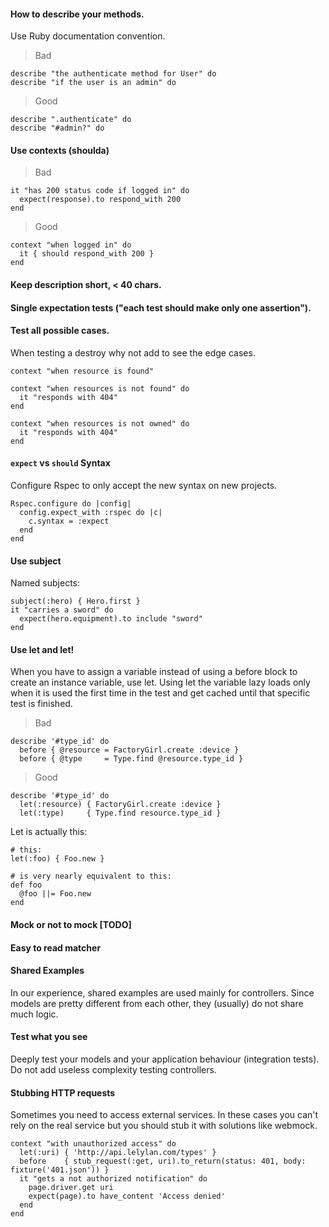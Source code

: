 #### How to describe your methods.

Use Ruby documentation convention.

> Bad
    
    describe "the authenticate method for User" do
    describe "if the user is an admin" do

> Good

    describe ".authenticate" do
    describe "#admin?" do

#### Use contexts (shoulda)

> Bad

    it "has 200 status code if logged in" do
      expect(response).to respond_with 200
    end

> Good

    context "when logged in" do
      it { should respond_with 200 }
    end

#### Keep description short, < 40 chars.

#### Single expectation tests ("each test should make only one assertion").

#### Test all possible cases.

When testing a destroy why not add to see the edge cases.

    context "when resource is found"

    context "when resources is not found" do
      it "responds with 404"
    end

    context "when resources is not owned" do
      it "responds with 404"
    end

#### `expect`  vs `should` Syntax

Configure Rspec to only accept the new syntax on new projects.

    Rspec.configure do |config|
      config.expect_with :rspec do |c|
        c.syntax = :expect
      end
    end

#### Use subject

Named subjects:
  
    subject(:hero) { Hero.first }
    it "carries a sword" do
      expect(hero.equipment).to include "sword"
    end

#### Use let and let!

When you have to assign a variable instead of using a before block to create an instance variable, use let. Using let the variable lazy loads only when it is used the first time in the test and get cached until that specific test is finished.

> Bad

    describe '#type_id' do
      before { @resource = FactoryGirl.create :device }
      before { @type     = Type.find @resource.type_id }

> Good

    describe '#type_id' do
      let(:resource) { FactoryGirl.create :device }
      let(:type)     { Type.find resource.type_id }

Let is actually this:

    # this:
    let(:foo) { Foo.new }

    # is very nearly equivalent to this:
    def foo
      @foo ||= Foo.new
    end

#### Mock or not to mock [TODO]

#### Easy to read matcher 

#### Shared Examples

In our experience, shared examples are used mainly for controllers. Since models are pretty different from each other, they (usually) do not share much logic.

#### Test what you see

Deeply test your models and your application behaviour (integration tests). Do not add useless complexity testing controllers.

#### Stubbing HTTP requests

Sometimes you need to access external services. In these cases you can't rely on the real service but you should stub it with solutions like webmock.

    context "with unauthorized access" do
      let(:uri) { 'http://api.lelylan.com/types' }
      before    { stub_request(:get, uri).to_return(status: 401, body: fixture('401.json')) }
      it "gets a not authorized notification" do
        page.driver.get uri
        expect(page).to have_content 'Access denied'
      end
    end